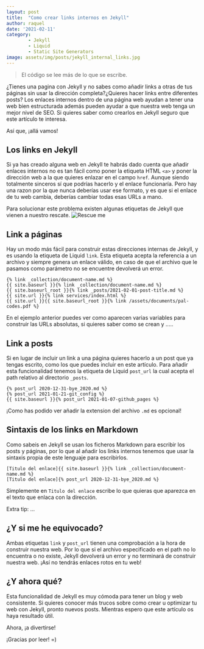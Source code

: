 ```yaml
---
layout: post
title:  "Como crear links internos en Jekyll"
author: raquel
date: '2021-02-11'
category: 
        - Jekyll
        - Liquid
        - Static Site Generators
image: assets/img/posts/jekyll_internal_links.jpg
---
```


<blockquote>
El código se lee más de lo que se escribe.
</blockquote>

¿Tienes una pagina con Jekyll y no sabes como añadir links a otras de tus páginas sin usar la dirección completa?¿Quieres hacer links entre diferentes posts? 
Los enlaces internos dentro de una página web ayudan a tener una web bien estructurada además pueden ayudar a que nuestra web tenga un mejor nivel de SEO. Si quieres saber como crearlos en Jekyll seguro que este artículo te interesa.

Así que, ¡allá vamos!

## Los links en Jekyll

Si ya has creado alguna web en Jekyll te habrás dado cuenta que añadir enlaces internos no es tan fácil como poner la etiqueta HTML `<a>` y poner la dirección web a la que quieres enlazar en el campo `href`. Aunque siendo totalmente sinceros sí que podrías hacerlo y el enlace funcionaría. Pero hay una razon por la que nunca deberías usar ese formato, y es que si el enlace de tu web cambia, deberías cambiar todas esas URLs a mano.

Para solucionar este problema existen algunas etiquetas de Jekyll que vienen a nuestro rescate.
![Rescue me](https://media.giphy.com/media/Uuk2KuEcSWQ984DPoQ/giphy.gif)


## Link a páginas

Hay un modo más fácil para construir estas direcciones internas de Jekyll, y es usando la etiqueta de Liquid `link`. Esta etiqueta acepta la referencia a un archivo y siempre genera un enlace válido, en caso de que el archivo que le pasamos como parámetro no se encuentre devolverá un error.

```
{% link _collection/document-name.md %}
{{ site.baseurl }}{% link _collection/document-name.md %}
{{ site.baseurl_root }}{% link _posts/2021-02-01-post-title.md %}
{{ site.url }}{% link services/index.html %}
{{ site.url }}{{ site.baseurl_root }}{% link /assets/documents/pal-codes.pdf %}
```

En el ejemplo anterior puedes ver como aparecen varias variables para construir las URLs absolutas, si quieres saber como se crean y .....

## Link a posts

Si en lugar de incluir un link a una página quieres hacerlo a un post que ya tengas escrito, como los que puedes incluir en este artículo. Para añadir esta funcionalidad tenemos la etiqueta de Liquid `post_url` la cual acepta el path relativo al directorio `_posts`.

```
{% post_url 2020-12-31-bye_2020.md %}
{% post_url 2021-01-21-git_config %}
{{ site.baseurl }}{% post_url 2021-01-07-github_pages %}
```

¡Como has podido ver añadir la extension del archivo `.md` es opcional!

## Sintaxis de los links en Markdown

Como sabeis en Jekyll se usan los ficheros Markdown para escribir los posts y páginas, por lo que al añadir los links internos tenemos que usar la sintaxis propia de este lenguaje para escribirlos.

```
[Titulo del enlace]{{ site.baseurl }}{% link _collection/document-name.md %}
[Titulo del enlace]{% post_url 2020-12-31-bye_2020.md %}
```

Simplemente en `Titulo del enlace` escribe lo que quieras que aparezca en el texto que enlaca con la dirección.


Extra tip: ...



## ¿Y si me he equivocado?

Ambas etiquetas `link` y `post_url` tienen una comprobación a la hora de construir nuestra web. Por lo que si el archivo especificado en el path no lo encuentra o no existe, Jekyll devolverá un error y no terminará de construir nuestra web. 
¡Así no tendrás enlaces rotos en tu web!

## ¿Y ahora qué?

Esta funcionalidad de Jekyll es muy cómoda para tener un blog y web consistente. Si quieres conocer más trucos sobre como crear u optimizar tu web con Jekyll, pronto nuevos posts.
Mientras espero que este artículo os haya resultado útil.

Ahora, ¡a divertirse!

¡Gracias por leer!
=)